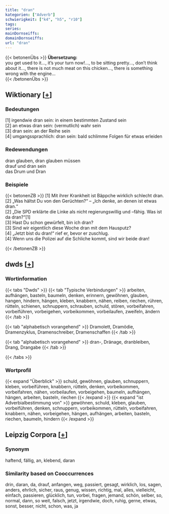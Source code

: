 ```yaml
---
title: "dran"
kategorien: ["Adverb"]
schwierigkeit: ["k4", "h5", "r10"]
tags:
series:
mainDornseiffs:
domainDornseiffs:
url: "dran"
---
```


{{< betonenÜbs >}}
**Übersetzung:**  
you get used to it..., it’s your turn now!..., to be sitting pretty..., don’t think about it..., there is not much meat on this chicken..., there is something wrong with the engine...  
{{< /betonenÜbs >}}

## Wiktionary [[+](https://de.wiktionary.org/wiki/dran)]

### Bedeutungen
[1] irgendwie dran sein: in einem bestimmten Zustand sein  
[2] an etwas dran sein: (vermutlich) wahr sein  
[3] dran sein: an der Reihe sein  
[4] umgangssprachlich: dran sein: bald schlimme Folgen für etwas erleiden  

### Redewendungen
dran glauben, dran glauben müssen  
drauf und dran sein  
das Drum und Dran  

### Beispiele
{{< betonenZB >}}
[1] Mit ihrer Krankheit ist Bäppche wirklich schlecht dran.  
[2] „Was hältst Du von den Gerüchten?“ – „Ich denke, an denen ist etwas dran.“  
[2] „Die SPD erklärte die Linke als nicht regierungswillig und –fähig. Was ist da dran?“[1]  
[3] Hast Du schon gewürfelt, bin ich dran?  
[3] Sind wir eigentlich diese Woche dran mit dem Hausputz?  
[4] „Jetzt bist du dran!“ rief er, bevor er zuschlug.  
[4] Wenn uns die Polizei auf die Schliche kommt, sind wir beide dran!  

{{< /betonenZB >}}


## dwds [[+](https://www.dwds.de/wb/dran)]

### Wortinformation
{{< tabs "Dwds" >}}
{{< tab "Typische Verbindungen" >}}
arbeiten, aufhängen, basteln, baumeln, denken, erinnern, gewöhnen, glauben, hangen, hindern, hängen, kleben, knabbern, nähen, reiben, riechen, rühren, rütteln, schienen, schnuppern, schrauben, schuld, stören, vorbeifahren, vorbeiführen, vorbeigehen, vorbeikommen, vorbeilaufen, zweifeln, ändern
{{< /tab >}}

{{< tab "alphabetisch vorangehend" >}}
Dramolett, Dramödie, Dramenzyklus, Dramenschreiber, Dramenschaffen
{{< /tab >}}

{{< tab "alphabetisch vorangehend" >}}
dran-, Dränage, dranbleiben, Drang, Drangabe
{{< /tab >}}

{{< /tabs >}}

### Wortprofil
{{< expand "Überblick" >}} schuld, gewöhnen, glauben, schnuppern, kleben, vorbeiführen, knabbern, rütteln, denken, vorbeikommen, vorbeifahren, nähen, vorbeilaufen, vorbeigehen, baumeln, aufhängen, hängen, arbeiten, basteln, riechen {{< /expand >}}
{{< expand "ist Adverbialbestimmung von" >}} gewöhnen, schuld, kleben, glauben, vorbeiführen, denken, schnuppern, vorbeikommen, rütteln, vorbeifahren, knabbern, nähen, vorbeigehen, hängen, aufhängen, arbeiten, basteln, riechen, baumeln, hindern {{< /expand >}}

## Leipzig Corpora [[+](https://corpora.uni-leipzig.de/en/res?word=dran&corpusId=deu_newscrawl-public_2018)]


### Synonym
haftend, fällig, an, klebend, daran


### Similarity based on Cooccurrences
drin, daran, da, drauf, anfangen, weg, passiert, gesagt, wirklich, los, sagen, anders, ehrlich, sicher, raus, genug, wissen, richtig, mal, alles, vielleicht, einfach, passieren, glücklich, tun, vorbei, fragen, jemand, schön, selber, so, normal, dann, so weit, falsch, jetzt, irgendwie, doch, ruhig, gerne, etwas, sonst, besser, nicht, schon, was, ja

